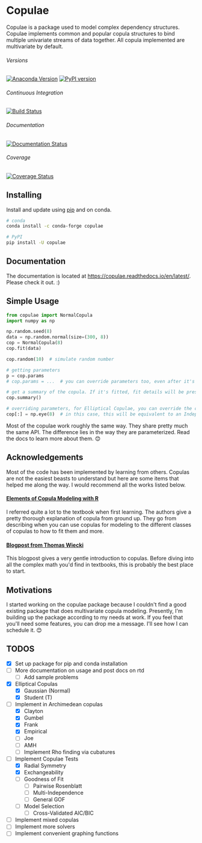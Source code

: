 # Copulae

Copulae is a package used to model complex dependency structures. Copulae implements common and popular copula structures to bind multiple univariate streams of data together. All copula implemented are multivariate by default. 

###### Versions

[![Anaconda Version](https://anaconda.org/conda-forge/copulae/badges/version.svg)](https://anaconda.org/conda-forge/copulae/badges/version.svg)
[![PyPI version](https://badge.fury.io/py/copulae.svg)](https://badge.fury.io/py/copulae)

###### Continuous Integration

[![Build Status](https://travis-ci.com/DanielBok/copulae.svg?branch=master)](https://travis-ci.com/DanielBok/copulae)

###### Documentation

[![Documentation Status](https://readthedocs.org/projects/copulae/badge/?version=latest)](https://copulae.readthedocs.io/en/latest/?badge=latest)

###### Coverage

[![Coverage Status](https://coveralls.io/repos/github/DanielBok/copulae/badge.svg?branch=master)](https://coveralls.io/github/DanielBok/copulae?branch=master)

## Installing

Install and update using [pip](https://pip.pypa.io/en/stable/quickstart/) and on conda.

```bash
# conda
conda install -c conda-forge copulae 

```

```bash
# PyPI
pip install -U copulae
```

## Documentation

The documentation is located at https://copulae.readthedocs.io/en/latest/. Please check it out. :)


## Simple Usage

```python
from copulae import NormalCopula
import numpy as np

np.random.seed(8)
data = np.random.normal(size=(300, 8))
cop = NormalCopula(8)
cop.fit(data)

cop.random(10)  # simulate random number

# getting parameters
p = cop.params
# cop.params = ...  # you can override parameters too, even after it's fitted!  

# get a summary of the copula. If it's fitted, fit details will be present too
cop.summary()

# overriding parameters, for Elliptical Copulae, you can override the correlation matrix
cop[:] = np.eye(8)  # in this case, this will be equivalent to an Independent Copula
```

Most of the copulae work roughly the same way. They share pretty much the same API. The difference lies in the way they are parameterized. Read the docs to learn more about them. 😊


## Acknowledgements

Most of the code has been implemented by learning from others. Copulas are not the easiest beasts to understand but here are some items that helped me along the way. I would recommend all the works listed below.

#### [Elements of Copula Modeling with R](https://www.amazon.com/Elements-Copula-Modeling-Marius-Hofert/dp/3319896342/)

I referred quite a lot to the textbook when first learning. The authors give a pretty thorough explanation of copula from ground up. They go from describing when you can use copulas for modeling to the different classes of copulas to how to fit them and more.

#### [Blogpost from Thomas Wiecki](https://twiecki.io/blog/2018/05/03/copulas/) 

This blogpost gives a very gentle introduction to copulas. Before diving into all the complex math you'd find in textbooks, this is probably the best place to start. 

## Motivations

I started working on the copulae package because I couldn't find a good existing package that does multivariate copula modeling. Presently, I'm building up the package according to my needs at work. If you feel that you'll need some features, you can drop me a message. I'll see how I can schedule it. 😊

## TODOS

- [x] Set up package for pip and conda installation
- [ ] More documentation on usage and post docs on rtd
    - [ ] Add sample problems
- [x] Elliptical Copulas
    - [x] Gaussian (Normal)
    - [x] Student (T)
- [ ] Implement in Archimedean copulas
    - [x] Clayton
    - [x] Gumbel
    - [x] Frank
    - [x] Empirical
    - [ ] Joe
    - [ ] AMH 
    - [ ] Implement Rho finding via cubatures
- [ ] Implement Copulae Tests
    - [x] Radial Symmetry
    - [x] Exchangeability
    - [ ] Goodness of Fit
        - [ ] Pairwise Rosenblatt
        - [ ] Multi-Independence
        - [ ] General GOF
    - [ ] Model Selection
        - [ ] Cross-Validated AIC/BIC
- [ ] Implement mixed copulas
- [ ] Implement more solvers
- [ ] Implement convenient graphing functions
